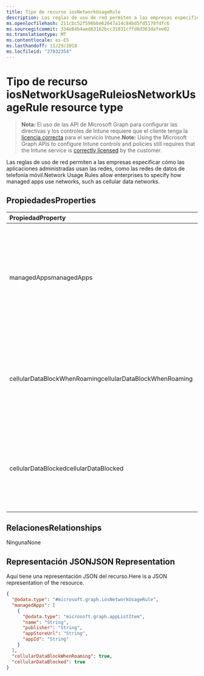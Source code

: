 ```yaml
---
title: Tipo de recurso iosNetworkUsageRule
description: Las reglas de uso de red permiten a las empresas especificar cómo las aplicaciones administradas usan las redes, como las redes de datos de telefonía móvil.
ms.openlocfilehash: 211cbc52f596bbe62647a14c84bd5fd5178fdfc6
ms.sourcegitcommit: 334e84b4aed63162bcc31831cffd6d363dafee02
ms.translationtype: MT
ms.contentlocale: es-ES
ms.lasthandoff: 11/29/2018
ms.locfileid: "27032354"
---
```

# <a name="iosnetworkusagerule-resource-type"></a><span data-ttu-id="e9a75-103">Tipo de recurso iosNetworkUsageRule</span><span class="sxs-lookup"><span data-stu-id="e9a75-103">iosNetworkUsageRule resource type</span></span>

> <span data-ttu-id="e9a75-104">**Nota:** El uso de las API de Microsoft Graph para configurar las directivas y los controles de Intune requiere que el cliente tenga la [licencia correcta](https://go.microsoft.com/fwlink/?linkid=839381) para el servicio Intune.</span><span class="sxs-lookup"><span data-stu-id="e9a75-104">**Note:** Using the Microsoft Graph APIs to configure Intune controls and policies still requires that the Intune service is [correctly licensed](https://go.microsoft.com/fwlink/?linkid=839381) by the customer.</span></span>

<span data-ttu-id="e9a75-105">Las reglas de uso de red permiten a las empresas especificar cómo las aplicaciones administradas usan las redes, como las redes de datos de telefonía móvil.</span><span class="sxs-lookup"><span data-stu-id="e9a75-105">Network Usage Rules allow enterprises to specify how managed apps use networks, such as cellular data networks.</span></span>
## <a name="properties"></a><span data-ttu-id="e9a75-106">Propiedades</span><span class="sxs-lookup"><span data-stu-id="e9a75-106">Properties</span></span>
|<span data-ttu-id="e9a75-107">Propiedad</span><span class="sxs-lookup"><span data-stu-id="e9a75-107">Property</span></span>|<span data-ttu-id="e9a75-108">Tipo</span><span class="sxs-lookup"><span data-stu-id="e9a75-108">Type</span></span>|<span data-ttu-id="e9a75-109">Descripción</span><span class="sxs-lookup"><span data-stu-id="e9a75-109">Description</span></span>|
|:---|:---|:---|
|<span data-ttu-id="e9a75-110">managedApps</span><span class="sxs-lookup"><span data-stu-id="e9a75-110">managedApps</span></span>|<span data-ttu-id="e9a75-111">Colección [appListItem](../resources/intune-deviceconfig-applistitem.md)</span><span class="sxs-lookup"><span data-stu-id="e9a75-111">[appListItem](../resources/intune-deviceconfig-applistitem.md) collection</span></span>|<span data-ttu-id="e9a75-112">Información sobre las aplicaciones administradas a las que se va a aplicar esta regla.</span><span class="sxs-lookup"><span data-stu-id="e9a75-112">Information about the managed apps that this rule is going to apply to.</span></span> <span data-ttu-id="e9a75-113">Esta colección puede contener un máximo de 500 elementos.</span><span class="sxs-lookup"><span data-stu-id="e9a75-113">This collection can contain a maximum of 500 elements.</span></span>|
|<span data-ttu-id="e9a75-114">cellularDataBlockWhenRoaming</span><span class="sxs-lookup"><span data-stu-id="e9a75-114">cellularDataBlockWhenRoaming</span></span>|<span data-ttu-id="e9a75-115">Booleano</span><span class="sxs-lookup"><span data-stu-id="e9a75-115">Boolean</span></span>|<span data-ttu-id="e9a75-116">Si se establece en true, las aplicaciones administradas correspondientes no podrán usar los datos de telefonía móvil en itinerancia.</span><span class="sxs-lookup"><span data-stu-id="e9a75-116">If set to true, corresponding managed apps will not be allowed to use cellular data when roaming.</span></span>|
|<span data-ttu-id="e9a75-117">cellularDataBlocked</span><span class="sxs-lookup"><span data-stu-id="e9a75-117">cellularDataBlocked</span></span>|<span data-ttu-id="e9a75-118">Booleano</span><span class="sxs-lookup"><span data-stu-id="e9a75-118">Boolean</span></span>|<span data-ttu-id="e9a75-119">Si se establece en true, las aplicaciones administradas correspondientes no podrán usar los datos de telefonía móvil en ningún momento.</span><span class="sxs-lookup"><span data-stu-id="e9a75-119">If set to true, corresponding managed apps will not be allowed to use cellular data at any time.</span></span>|

## <a name="relationships"></a><span data-ttu-id="e9a75-120">Relaciones</span><span class="sxs-lookup"><span data-stu-id="e9a75-120">Relationships</span></span>
<span data-ttu-id="e9a75-121">Ninguna</span><span class="sxs-lookup"><span data-stu-id="e9a75-121">None</span></span>
## <a name="json-representation"></a><span data-ttu-id="e9a75-122">Representación JSON</span><span class="sxs-lookup"><span data-stu-id="e9a75-122">JSON Representation</span></span>
<span data-ttu-id="e9a75-123">Aquí tiene una representación JSON del recurso.</span><span class="sxs-lookup"><span data-stu-id="e9a75-123">Here is a JSON representation of the resource.</span></span>
<!-- {
  "blockType": "resource",
  "@odata.type": "microsoft.graph.iosNetworkUsageRule"
}
-->
``` json
{
  "@odata.type": "#microsoft.graph.iosNetworkUsageRule",
  "managedApps": [
    {
      "@odata.type": "microsoft.graph.appListItem",
      "name": "String",
      "publisher": "String",
      "appStoreUrl": "String",
      "appId": "String"
    }
  ],
  "cellularDataBlockWhenRoaming": true,
  "cellularDataBlocked": true
}
```



